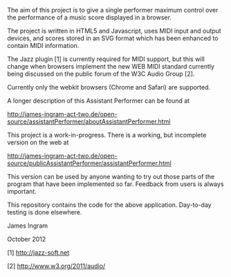 The aim of this project is to give a single performer maximum control over the performance of a music score displayed in a browser.

The project is written in HTML5 and Javascript, uses MIDI input and output devices, and scores stored in an SVG format which has been enhanced to contain MIDI information.

The Jazz plugin [1] is currently required for MIDI support, but this will change when browsers implement the new WEB MIDI standard currently being discussed on the public forum of the W3C Audio Group [2].

Currently only the webkit browsers (Chrome and Safari) are supported. 

A longer description of this Assistant Performer can be found at

http://james-ingram-act-two.de/open-source/assistantPerformer/aboutAssistantPerformer.html


This project is a work-in-progress. There is a working, but incomplete version on the web at

http://james-ingram-act-two.de/open-source/publicAssistantPerformer/assistantPerformer.html

This version can be used by anyone wanting to try out those parts of the program that have been implemented so far. Feedback from users is always important.

This repository contains the code for the above application. Day-to-day testing is done elsewhere.

James Ingram

October 2012

[1] http://jazz-soft.net

[2] http://www.w3.org/2011/audio/ 
